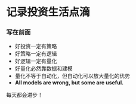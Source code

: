 # 记录投资生活点滴
### 写在前面
  - 好投资一定有策略
  - 好策略一定有逻辑
  - 好逻辑一定有量化
  - 好量化必然靠数据和建模
  - 量化不等于自动化，但自动化可以放大量化的优势
  - **All models are wrong, but some are useful.**  

<p>每天都会进步！</p>
